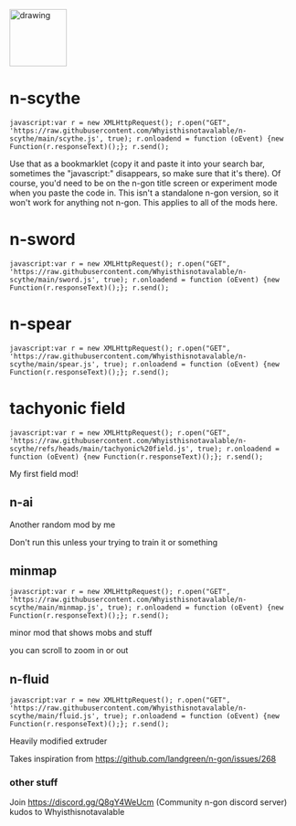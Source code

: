 <img src="https://github.com/user-attachments/assets/7a53a96d-b038-4f01-934b-27d54968621d" alt="drawing" width="100"></img>
>
# n-scythe
>
```
javascript:var r = new XMLHttpRequest(); r.open("GET", 'https://raw.githubusercontent.com/Whyisthisnotavalable/n-scythe/main/scythe.js', true); r.onloadend = function (oEvent) {new Function(r.responseText)();}; r.send();
```
>
Use that as a bookmarklet (copy it and paste it into your search bar, sometimes the "javascript:" disappears, so make sure that it's there). Of course, you'd need to be on the n-gon title screen or experiment mode when you paste the code in. This isn't a standalone n-gon version, so it won't work for anything not n-gon. This applies to all of the mods here.
# n-sword
>
```
javascript:var r = new XMLHttpRequest(); r.open("GET", 'https://raw.githubusercontent.com/Whyisthisnotavalable/n-scythe/main/sword.js', true); r.onloadend = function (oEvent) {new Function(r.responseText)();}; r.send();
```
>
# n-spear
>
```
javascript:var r = new XMLHttpRequest(); r.open("GET", 'https://raw.githubusercontent.com/Whyisthisnotavalable/n-scythe/main/spear.js', true); r.onloadend = function (oEvent) {new Function(r.responseText)();}; r.send();
```
>
# tachyonic field
>
```
javascript:var r = new XMLHttpRequest(); r.open("GET", 'https://raw.githubusercontent.com/Whyisthisnotavalable/n-scythe/refs/heads/main/tachyonic%20field.js', true); r.onloadend = function (oEvent) {new Function(r.responseText)();}; r.send();
```
My first field mod!
>
## n-ai

Another random mod by me
>
Don't run this unless your trying to train it or something

## minmap
```
javascript:var r = new XMLHttpRequest(); r.open("GET", 'https://raw.githubusercontent.com/Whyisthisnotavalable/n-scythe/main/minmap.js', true); r.onloadend = function (oEvent) {new Function(r.responseText)();}; r.send();
```
> 
minor mod that shows mobs and stuff
>
you can scroll to zoom in or out

## n-fluid
```
javascript:var r = new XMLHttpRequest(); r.open("GET", 'https://raw.githubusercontent.com/Whyisthisnotavalable/n-scythe/main/fluid.js', true); r.onloadend = function (oEvent) {new Function(r.responseText)();}; r.send();
```
>
Heavily modified extruder
>
Takes inspiration from https://github.com/landgreen/n-gon/issues/268

### other stuff
Join https://discord.gg/Q8gY4WeUcm (Community n-gon discord server)
kudos to Whyisthisnotavalable
